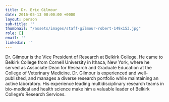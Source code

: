 ```yaml
---
title: Dr. Eric Gilmour
date: 2016-05-13 00:00:00 +0000
layout: person
sub-title: ''
thumbnail: "/assets/images/staff-gilmour-robert-149x153.jpg"
role: []
email: ''
linkedin: ''
---
```

Dr. Gilmour is the Vice President of Research at Belkirk College. He came to Belkirk College from Cornell University in Ithaca, New York, where he served as Associate Dean for Research and Graduate Education at the College of Veterinary Medicine. Dr. Gilmour is experienced and well-published, and manages a diverse research portfolio while maintaining an active laboratory. His experience leading multidisciplinary research teams in bio-medical and health science make him a valuable leader of Belkirk College’s Research Services.
